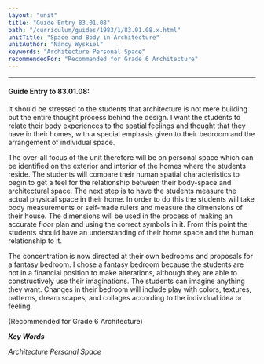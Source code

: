 ```yaml
---
layout: "unit"
title: "Guide Entry 83.01.08"
path: "/curriculum/guides/1983/1/83.01.08.x.html"
unitTitle: "Space and Body in Architecture"
unitAuthor: "Nancy Wyskiel"
keywords: "Architecture Personal Space"
recommendedFor: "Recommended for Grade 6 Architecture"
---
```

<body>
<hr/>
<h4>
Guide Entry to 83.01.08:
</h4>
It should be stressed to the students that architecture is not mere building but the entire thought process behind the design.  I want the students to relate their body experiences to the spatial feelings and thought that they have in their homes, with a special emphasis given to their bedroom and the arrangement of individual space.
<p>
The over-all focus of the unit therefore will be on personal space which can be identified on the exterior and interior of the homes where the students reside.  The students will compare their human spatial characteristics to begin to get a feel for the relationship between their body-space and architectural space.  The next step is to have the students measure the actual physical space in their home.  In order to do this the students will take body measurements or self-made rulers and measure the dimensions of their house.  The dimensions will be used in the process of making an accurate floor plan and using the correct symbols in it.  From this point the students should have an understanding of their home space and the human relationship to it.
</p>
<p>
The concentration is now directed at their own bedrooms and proposals for a fantasy bedroom.  I chose a fantasy bedroom because the students are not in a financial position to make alterations, although they are able to constructively use their imaginations.  The students can imagine anything they want.  Changes in their bedroom will include play with colors, textures, patterns, dream scapes, and collages according to the individual idea or feeling.
</p>
<p>
(Recommended for Grade 6 Architecture)
</p>
<p>
<b>
<i>
Key Words
</i>
</b>
<br/>
</p>
<p>
<i>
Architecture Personal Space
</i>
</p>
</body>